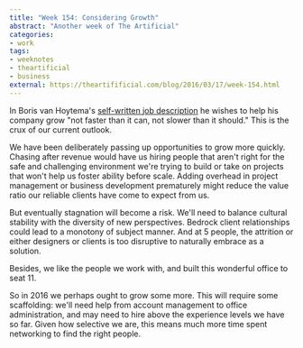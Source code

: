```yaml
---
title: "Week 154: Considering Growth"
abstract: "Another week of The Artificial"
categories:
- work
tags:
- weeknotes
- theartificial
- business
external: https://theartifificial.com/blog/2016/03/17/week-154.html
---
```


In Boris van Hoytema's [self-written job description](https://medium.com/new-atoms-beta/how-to-be-a-managing-director-7e4755df41da) he wishes to help his company grow "not faster than it can, not slower than it should." This is the crux of our current outlook.

We have been deliberately passing up opportunities to grow more quickly. Chasing after revenue would have us hiring people that aren't right for the safe and challenging environment we're trying to build or take on projects that won't help us foster ability before scale. Adding overhead in project management or business development prematurely might reduce the value ratio our reliable clients have come to expect from us.

But eventually stagnation will become a risk. We'll need to balance cultural stability with the diversity of new perspectives. Bedrock client relationships could lead to a monotony of subject manner. And at 5 people, the attrition or either designers or clients is too disruptive to naturally embrace as a solution.

Besides, we like the people we work with, and built this wonderful office to seat 11.

So in 2016 we perhaps ought to grow some more. This will require some scaffolding: we'll need help from account management to office administration, and may need to hire above the experience levels we have so far. Given how selective we are, this means much more time spent networking to find the right people.
